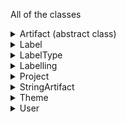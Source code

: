 All of the classes
<details><summary>Artifact (abstract class)</summary>
    <b>id:</b> number <br>
    <b>identifier:</b> string <br>
    <b>data:</b> any <br>
    completed: boolean (when the artifact has been completely labelled) <br>
    labellings: Array &lt Labelling &gt (how the artifact was labelled) <br>
    start: number (start index of artifact split) <br>
    end: number (end index of artifact split) <br>
    parentId: number (parent artifact ID in case of split) <br>
    childIds: Array &lt number &gt  (child artifact IDs in case of split) <br>
    highlighted: any (highlight info of the artifact)
</details>

<details><summary>Label</summary>
    <b>id:</b> number <br>
    <b>name:</b> string <br>
    <b>desc:</b> string <br>
    <b>type:</b> string <br>
    labelParents: Array &lt Label &gt  (array containing parent labels) <br>
    labelChilds: Array &lt Label &gt  (array containing child labels) <br>
    artifacts: Array &lt Artifact &gt  (array containing artifacts with the label) <br>
    users: Array &lt User &gt  (array containing user who have used the label) <br>
    themes: Array &lt Theme &gt  (array of themes to which the label belongs) <br>
    deleted: boolean (deletion status of the label)
</details>

<details><summary>LabelType</summary>
    <b>id:</b> number <br>
    <b>name:</b> string <br>
    <b>labels:</b> Array &lt Label &gt 
</details>

<details><summary>Labelling</summary>
    <b>id:</b> number <br>
    <b>name:</b> string <br>
    <b>labels:</b> Array &lt any &gt 
</details>

<details><summary>Project</summary>
    <b>id:</b> number <br>
    <b>name:</b> string <br>
    <b>description:</b> string <br>
    users: Array &lt User &gt  (array of users of the project) <br>
    numberOfArtifacts: number (number of artifacts in a) <br>
    numberOfCLArtifacts: number (number of completely labelled artifacts in a project) <br>
    frozen: boolean (status on if the project is frozen) <br>
    criteria: number (number of times project artifacts have to be labelled) <br>
    admin: boolean (if current is admin of the project) <br>
</details>

<details><summary>StringArtifact</summary>
    <b>id:</b> number <br>
    <b>identifier:</b> string <br>
    <b>data:</b> string <br>
    completed: boolean (when the artifact has been completely labelled) <br>
    labellings: Array &lt Labelling> (how the artifact was labelled) <br>
    start: number (start index of artifact split) <br>
    end: number (end index of artifact split) <br>
    parentId: number (parent artifact ID in case of split) <br>
    childIds: Array &lt number> (child artifact IDs in case of split) <br>
    highlighted: any (highlight info of the artifact)
</details>

<details><summary>Theme</summary>
    <b>id:</b> number <br>
    <b>name:</b> string <br>
    <b>desc:</b> string <br>
    themeParents: Array &lt Theme &gt  (array of parent themes of the theme) <br>
    themeChilds: Array &lt Theme &gt  (array of child themes of the theme) <br>
    labels: Array &lt Label &gt  (array of labels that belong to the theme) <br>
    deleted: boolean (deletion status of the theme)
</details>

<details><summary>User</summary>
    <b>id:</b> number <br>
    <b>username:</b> string <br>
    <b>email:</b> string <br>
    description: string (description of the user) <br>
    status: string (status of the user based on approval) <br>
    type: string (user type ex: if admin) 
</details>


